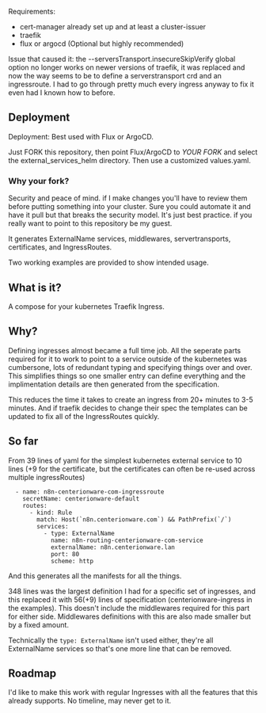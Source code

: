 
Requirements: 
* cert-manager already set up and at least a cluster-issuer
* traefik
* flux or argocd (Optional but highly recommended)

Issue that caused it:
 the --serversTransport.insecureSkipVerify global option no longer works on newer versions of traefik, it was replaced and now the way seems to be to define a serverstransport crd and an ingressroute. I had to go through pretty much every ingress anyway to fix it even had I known how to before.

## Deployment
Deployment: Best used with Flux or ArgoCD. 

Just FORK this repository, then point Flux/ArgoCD to *YOUR FORK* and select the external_services_helm directory. Then use a customized values.yaml.

### Why your fork?
Security and peace of mind. if I make changes you'll have to review them before putting something into your cluster. Sure you could automate it and have it pull but that breaks the security model. It's just best practice. if you really want to point to this repository be my guest. 

It generates ExternalName services, middlewares, servertransports, certificates, and IngressRoutes.

Two working examples are provided to show intended usage.

## What is it?
A compose for your kubernetes Traefik Ingress.

## Why? 

Defining ingresses almost became a full time job. All the seperate parts required for it to work to point to a service outside of the kubernetes was cumbersone, lots of redundant typing and specifying things over and over. This simplifies things so one smaller entry can define everything and the implimentation details are then generated from the specification.

This reduces the time it takes to create an ingress from 20+ minutes to 3-5 minutes. And if traefik decides to change their spec the templates can be updated to fix all of the IngressRoutes quickly. 

## So far

From 39 lines of yaml for the simplest kubernetes external service to 10 lines (+9 for the certificate, but the certificates can often be re-used across multiple ingressRoutes)

```
  - name: n8n-centerionware-com-ingressroute
    secretName: centerionware-default
    routes:
      - kind: Rule
        match: Host(`n8n.centerionware.com`) && PathPrefix(`/`)
        services:
          - type: ExternalName
            name: n8n-routing-centerionware-com-service
            externalName: n8n.centerionware.lan
            port: 80
            scheme: http
```

And this generates all the manifests for all the things. 

348 lines was the largest definition I had for a specific set of ingresses, and this replaced it with 56(+9) lines of specification (centerionware-ingress in the examples). This doesn't include the middlewares required for this part for either side. Middlewares definitions with this are also made smaller but by a fixed amount.

Technically the `type: ExternalName` isn't used either, they're all ExternalName services so that's one more line that can be removed.

## Roadmap

I'd like to make this work with regular Ingresses with all the features that this already supports. No timeline, may never get to it.
